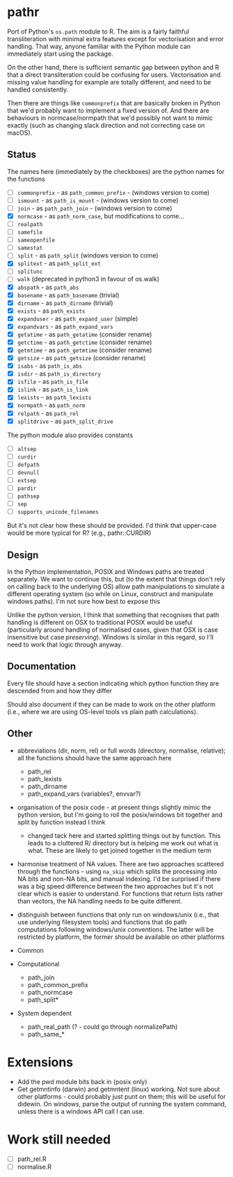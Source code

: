 # pathr

Port of Python's `os.path` module to R.  The aim is a fairly faithful transliteration with minimal extra features except for vectorisation and error handling.  That way, anyone familiar with the Python module can immediately start using the package.

On the other hand, there is sufficient semantic gap between python and R that a direct transliteration could be confusing for users.  Vectorisation and missing value handling for example are totally different, and need to be handled consistently.

Then there are things like `commonprefix` that are basically broken in Python that we'd probably want to implement a fixed version of.  And there are behaviours in normcase/normpath that we'd possibly not want to mimic exactly (such as changing slack direction and not correcting case on macOS).

## Status

The names here (immediately by the checkboxes) are the python names for the functions

* [ ] `commonprefix` - as `path_common_prefix` - (windows version to come)
* [ ] `ismount` - as `path_is_mount` - (windows version to come)
* [ ] `join` - as `path_path_join` - (windows version to come)
* [x] `normcase` - as `path_norm_case`, but modifications to come...
* [ ] `realpath`
* [ ] `samefile`
* [ ] `sameopenfile`
* [ ] `samestat`
* [ ] `split` - as `path_split` (windows version to come)
* [x] `splitext` - as `path_split_ext`
* [ ] `splitunc`
* [ ] `walk` (deprecated in python3 in favour of os.walk)
* [x] `abspath` - as `path_abs`
* [x] `basename` - as `path_basename` (trivial)
* [x] `dirname` - as `path_dirname` (trivial)
* [x] `exists` - as `path_exists`
* [x] `expanduser` - as `path_expand_user` (simple)
* [x] `expandvars` - as `path_expand_vars`
* [x] `getatime` - as `path_getatime` (consider rename)
* [x] `getctime` - as `path_getctime` (consider rename)
* [x] `getmtime` - as `path_getmtime` (consider rename)
* [x] `getsize` - as `path_getsize` (consider rename)
* [x] `isabs` - as `path_is_abs`
* [x] `isdir` - as `path_is_directory`
* [x] `isfile` - as `path_is_file`
* [x] `islink` - as `path_is_link`
* [x] `lexists` - as `path_lexists`
* [x] `normpath` - as `path_norm`
* [x] `relpath` - as `path_rel`
* [x] `splitdrive` - as `path_split_drive`

The python module also provides constants

* [ ] `altsep`
* [ ] `curdir`
* [ ] `defpath`
* [ ] `devnull`
* [ ] `extsep`
* [ ] `pardir`
* [ ] `pathsep`
* [ ] `sep`
* [ ] `supports_unicode_filenames`

But it's not clear how these should be provided.  I'd think that upper-case would be more typical for R? (e.g., pathr::CURDIR)

## Design

In the Python implementation, POSIX and Windows paths are treated separately.  We want to continue this, but (to the extent that things don't rely on calling back to the underlying OS) allow path manipulations to simulate a different operating system (so while on Linux, construct and manipulate windows paths).  I'm not sure how best to expose this

Unlike the python version, I think that something that recognises that path handling is different on OSX to traditional POSIX would be useful (particularly around handling of normalised cases, given that OSX is case insensitive but case *preserving*).  Windows is similar in this regard, so I'll need to work that logic through anyway.

## Documentation

Every file should have a section indicating which python function they are descended from and how they differ

Should also document if they can be made to work on the other platform (i.e., where we are using OS-level tools vs plain path calculations).

## Other

* abbreviations (dir, norm, rel) or full words (directory, normalise, relative); all the functions should have the same approach here
  - path_rel
  - path_lexists
  - path_dirname
  - path_expand_vars (variables?, envvar?)
* organisation of the posix code - at present things slightly mimic the python version, but I'm going to roll the posix/windows bit together and split by function instead I think
  - changed tack here and started splitting things out by function.  This leads to a cluttered R/ directory but is helping me work out what is what.  These are likely to get joined together in the medium term
* harmonise treatment of NA values.  There are two approaches scattered through the functions - using `na_skip` which splits the processing into NA bits and non-NA bits, and manual indexing.  I'd be surprised if there was a big speed difference between the two approaches but it's not clear which is easier to understand.  For functions that return lists rather than vectors, the NA handling needs to be quite different.
* distinguish between functions that *only* run on windows/unix (i.e., that use underlying filesystem tools) and functions that do path computations following windows/unix conventions.  The latter will be restricted by platform, the former should be available on other platforms

* Common

* Computational
  - path_join
  - path_common_prefix
  - path_normcase
  - path_split*

* System dependent
  - path_real_path (? - could go through normalizePath)
  - path_same_*

# Extensions

* Add the pwd module bits back in (posix only)
* Get getmntinfo (darwin) and getmntent (linux) working.  Not sure about other platforms - could probably just punt on them; this will be useful for didewin.  On windows, parse the output of running the system command, unless there is a windows API call I can use.

# Work still needed

- [ ] path_rel.R
- [ ] normalise.R
